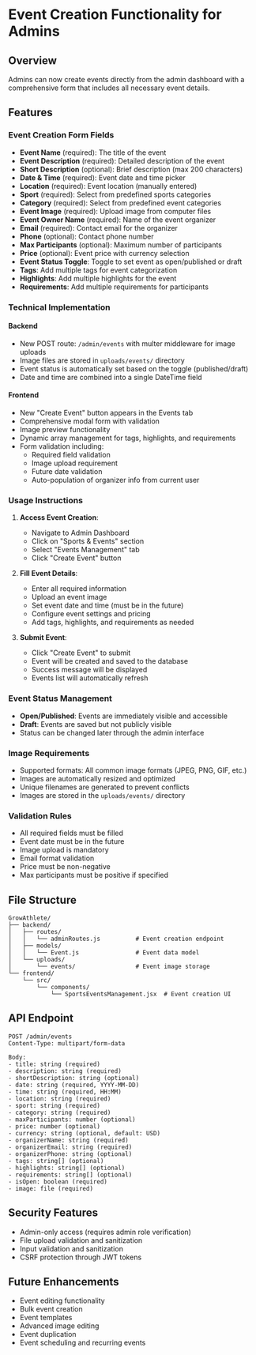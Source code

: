 # Event Creation Functionality for Admins

## Overview
Admins can now create events directly from the admin dashboard with a comprehensive form that includes all necessary event details.

## Features

### Event Creation Form Fields
- **Event Name** (required): The title of the event
- **Event Description** (required): Detailed description of the event
- **Short Description** (optional): Brief description (max 200 characters)
- **Date & Time** (required): Event date and time picker
- **Location** (required): Event location (manually entered)
- **Sport** (required): Select from predefined sports categories
- **Category** (required): Select from predefined event categories
- **Event Image** (required): Upload image from computer files
- **Event Owner Name** (required): Name of the event organizer
- **Email** (required): Contact email for the organizer
- **Phone** (optional): Contact phone number
- **Max Participants** (optional): Maximum number of participants
- **Price** (optional): Event price with currency selection
- **Event Status Toggle**: Toggle to set event as open/published or draft
- **Tags**: Add multiple tags for event categorization
- **Highlights**: Add multiple highlights for the event
- **Requirements**: Add multiple requirements for participants

### Technical Implementation

#### Backend
- New POST route: `/admin/events` with multer middleware for image uploads
- Image files are stored in `uploads/events/` directory
- Event status is automatically set based on the toggle (published/draft)
- Date and time are combined into a single DateTime field

#### Frontend
- New "Create Event" button appears in the Events tab
- Comprehensive modal form with validation
- Image preview functionality
- Dynamic array management for tags, highlights, and requirements
- Form validation including:
  - Required field validation
  - Image upload requirement
  - Future date validation
  - Auto-population of organizer info from current user

### Usage Instructions

1. **Access Event Creation**:
   - Navigate to Admin Dashboard
   - Click on "Sports & Events" section
   - Select "Events Management" tab
   - Click "Create Event" button

2. **Fill Event Details**:
   - Enter all required information
   - Upload an event image
   - Set event date and time (must be in the future)
   - Configure event settings and pricing
   - Add tags, highlights, and requirements as needed

3. **Submit Event**:
   - Click "Create Event" to submit
   - Event will be created and saved to the database
   - Success message will be displayed
   - Events list will automatically refresh

### Event Status Management
- **Open/Published**: Events are immediately visible and accessible
- **Draft**: Events are saved but not publicly visible
- Status can be changed later through the admin interface

### Image Requirements
- Supported formats: All common image formats (JPEG, PNG, GIF, etc.)
- Images are automatically resized and optimized
- Unique filenames are generated to prevent conflicts
- Images are stored in the `uploads/events/` directory

### Validation Rules
- All required fields must be filled
- Event date must be in the future
- Image upload is mandatory
- Email format validation
- Price must be non-negative
- Max participants must be positive if specified

## File Structure
```
GrowAthlete/
├── backend/
│   ├── routes/
│   │   └── adminRoutes.js          # Event creation endpoint
│   ├── models/
│   │   └── Event.js                # Event data model
│   └── uploads/
│       └── events/                 # Event image storage
└── frontend/
    └── src/
        └── components/
            └── SportsEventsManagement.jsx  # Event creation UI
```

## API Endpoint
```
POST /admin/events
Content-Type: multipart/form-data

Body:
- title: string (required)
- description: string (required)
- shortDescription: string (optional)
- date: string (required, YYYY-MM-DD)
- time: string (required, HH:MM)
- location: string (required)
- sport: string (required)
- category: string (required)
- maxParticipants: number (optional)
- price: number (optional)
- currency: string (optional, default: USD)
- organizerName: string (required)
- organizerEmail: string (required)
- organizerPhone: string (optional)
- tags: string[] (optional)
- highlights: string[] (optional)
- requirements: string[] (optional)
- isOpen: boolean (required)
- image: file (required)
```

## Security Features
- Admin-only access (requires admin role verification)
- File upload validation and sanitization
- Input validation and sanitization
- CSRF protection through JWT tokens

## Future Enhancements
- Event editing functionality
- Bulk event creation
- Event templates
- Advanced image editing
- Event duplication
- Event scheduling and recurring events
